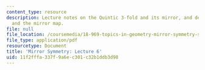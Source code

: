 ```yaml
---
content_type: resource
description: Lecture notes on the Quintic 3-fold and its mirror, and degenerations
  and the mirror map.
file: null
file_location: /coursemedia/18-969-topics-in-geometry-mirror-symmetry-spring-2009/11f2fffa337f9a6ec301c32b1ddb3d98_MIT18_969s09_lec06.pdf
file_type: application/pdf
resourcetype: Document
title: 'Mirror Symmetry: Lecture 6'
uid: 11f2fffa-337f-9a6e-c301-c32b1ddb3d98
---
```

